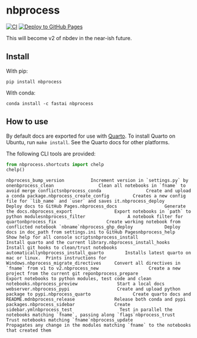 nbprocess
================

<!-- WARNING: THIS FILE WAS AUTOGENERATED! DO NOT EDIT! -->

[![CI](https://github.com/fastai/nbprocess/actions/workflows/test.yaml/badge.svg)](https://github.com/fastai/nbprocess/actions/workflows/test.yaml)
[![Deploy to GitHub
Pages](https://github.com/fastai/nbprocess/actions/workflows/deploy.yaml/badge.svg)](https://github.com/fastai/nbprocess/actions/workflows/deploy.yaml)

This will become v2 of nbdev in the near-ish future.

## Install

With pip:

    pip install nbprocess

With conda:

    conda install -c fastai nbprocess

## How to use

By default docs are exported for use with [Quarto](https://quarto.org/).
To install Quarto on Ubuntu, run `make install`. See the Quarto docs for
other platforms.

The following CLI tools are provided:

``` python
from nbprocess.shortcuts import chelp
chelp()
```

    nbprocess_bump_version          Increment version in `settings.py` by onenbprocess_clean                 Clean all notebooks in `fname` to avoid merge conflictsnbprocess_conda                 Create and upload a conda package.nbprocess_create_config         Creates a new config file for `lib_name` and `user` and saves it.nbprocess_deploy                Deploy docs to GitHub Pages.nbprocess_docs                  Generate the docs.nbprocess_export                Export notebooks in `path` to python modulesnbprocess_filter                A notebook filter for quartonbprocess_fix                   Create working notebook from conflicted notebook `nbname`nbprocess_ghp_deploy            Deploy docs in doc_path from settings.ini to GitHub Pagesnbprocess_help                  Show help for all console scriptsnbprocess_install               Install quarto and the current library.nbprocess_install_hooks         Install git hooks to clean/trust notebooks automaticallynbprocess_install_quarto        Installs latest quarto on mac or linux.  Prints instructions for Windows.nbprocess_migrate_directives     Convert all directives in `fname` from v1 to v2.nbprocess_new                   Create a new project from the current git reponbprocess_prepare               Export notebooks to python modules, test code and clean notebooks.nbprocess_preview               Start a local docs webserver.nbprocess_pypi                  Create and upload python package to pypi.nbprocess_quarto                Create quarto docs and README.mdnbprocess_release               Release both conda and pypi packages.nbprocess_sidebar               Create sidebar.ymlnbprocess_test                  Test in parallel the notebooks matching `fname`, passing along `flags`nbprocess_trust                 Trust notebooks matching `fname`nbprocess_update                Propagates any change in the modules matching `fname` to the notebooks that created them
